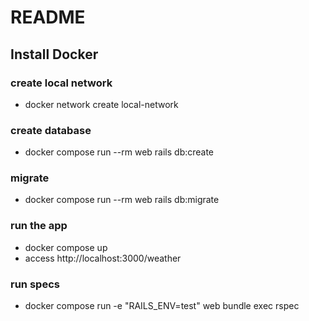 # README

## Install Docker

### create local network
- docker network create local-network

### create database
- docker compose run --rm web rails db:create

### migrate
- docker compose run --rm web rails db:migrate

### run the app
- docker compose up
- access http://localhost:3000/weather

### run specs
- docker compose run -e "RAILS_ENV=test" web bundle exec rspec
